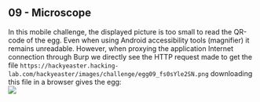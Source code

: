 09 - Microscope
---------------
In this mobile challenge, the displayed picture is too small to read the QR-code of the egg. Even when using Android accessibility tools (magnifier) it remains unreadable. However, when proxying the application Internet connection through Burp we directly see the HTTP request made to get the file `https://hackyeaster.hacking-lab.com/hackyeaster/images/challenge/egg09_fs0sYle2SN.png` downloading this file in a browser gives the egg:  
![](./09/egg09.png)
